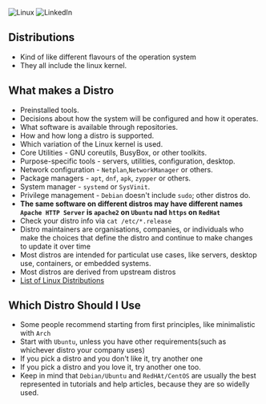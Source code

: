 ![Linux](https://img.shields.io/badge/Linux-FCC624?style=for-the-badge&logo=linux&logoColor=black)
![LinkedIn](https://img.shields.io/badge/linkedin-%230077B5.svg?style=for-the-badge&logo=linkedin&logoColor=white)
## Distributions
- Kind of like different flavours of the operation system
- They all include the linux kernel.

## What makes a Distro
- Preinstalled tools.
- Decisions about how the system will be configured and how it operates.
- What software is available through repositories.
- How and how long a distro is supported.
- Which variation of the Linux kernel is used.
- Core Utilities - GNU coreutils, BusyBox, or other toolkits.
- Purpose-specific tools - servers, utilities, configuration, desktop.
- Network configuration - `Netplan`,`NetworkManager` or others.
- Package managers - `apt`, `dnf`, `apk`, `zypper` or others.
- System manager - `systemd` or `SysVinit`.
- Privilege management - `Debian` doesn't include `sudo`; other distros do.
- **The same software on different distros may  have different names `Apache HTTP Server` is `apache2` on `Ubuntu` nad `https` on `RedHat`**
- Check your distro info via `cat /etc/*.release`
- Distro maintainers are organisations, companies, or individuals who make the choices that define the distro and continue to make changes to update it over time
- Most distros are intended for particulat use cases,
like servers, desktop use, containers, or embedded systems.
- Most distros are derived from upstream distros
- [List of Linux Distributions](https://en.wikipedia.org/wiki/List_of_Linux_distributions)

## Which Distro Should I Use
- Some people recommend starting from first principles, like minimalistic with `Arch`
- Start with `Ubuntu`, unless you have other requirements(such as whichever distro your company uses)
- If you pick a distro and you don't like it, try another one
- If you pick a distro and you love it, try another one too.
- Keep in mind that `Debian/Ubuntu` and `RedHAt/CentOS` are usually the best represented in tutorials and help articles, because they are so widelly used.
